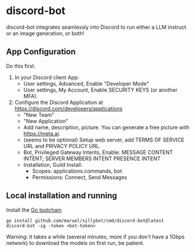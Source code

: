 # discord-bot

discord-bot integrates seamlessly into Discord to run either a LLM instruct or an
image generation, or both!


## App Configuration

Do this first.

1. In your Discord client App:
    - User settings, Advanced, Enable "Developer Mode"
    - User settings, My Account, Enable SECURITY KEYS (or another MFA).
2. Configure the Discord Application at https://discord.com/developers/applications
    - "New Team"
    - "New Application"
    - Add name, description, picture. You can generate a free picture with
      https://meta.ai.
    - (seems to be optional) Setup web server, add TERMS OF SERVICE URL and PRIVACY POLICY URL.
    - Bot, Privileged Gateway Intents, Enable: MESSAGE CONTENT INTENT; SERVER MEMBERS INTENT PRESENCE INTENT
    - Installation, Guild Install:
        - Scopes: applications.commands, bot
        - Permissions: Connect, Send Messages


## Local installation and running

Install the [Go toolchain](https://go.dev/dl/)

```
go install github.com/maruel/sillybot/cmd/discord-bot@latest
discord-bot -ig -token <bot-token>
```

Warning: it takes a while (several minutes, more if you don't have a 1Gbps
network) to download the models on first run, be patient.
